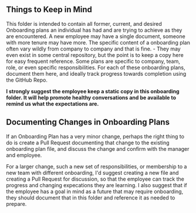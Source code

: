 ## Things to Keep in Mind

This folder is intended to contain all former, current, and desired Onboarding plans an individual has had and are trying to achieve as they are encountered. A new employee may have a single document, someone with more tenure may have more. The specific content of a onboarding plan often vary wildly from company to company and that is fine. - They may even exist in some central repository, but the point is to keep a copy here for easy frequent reference. Some plans are specific to company, team, role, or even specific responsibilities. For each of these onboarding plans, document them here, and ideally track progress towards completion using the GitHub Repo.

**I strongly suggest the employee keep a static copy in this onboarding folder. It will help promote healthy conversations and be available to remind us what the expectations are.** 

## Documenting Changes in Onboarding Plans

If an Onboarding Plan has a very minor change, perhaps the right thing to do is create a Pull Request documenting that change to the existing onboarding plan file, and discuss the change and confirm with the manager and employee.

For a larger change, such a new set of responsibilities, or membership to a new team with different onboarding, I'd suggest creating a new file and creating a Pull Request for discussion, so that the employee can track the progress and changing expecations they are learning. I also suggest that if the employee has a goal in mind as a future that may require onboarding, they should document that in this folder and reference it as needed to prepare.
